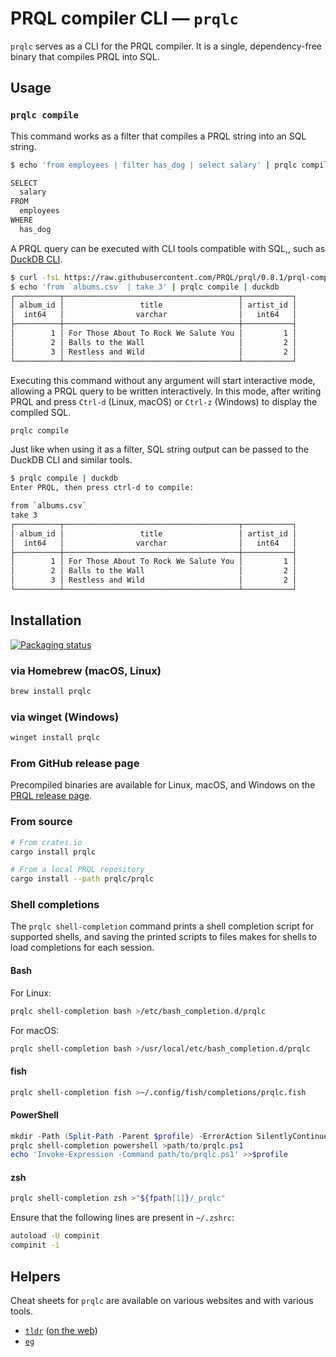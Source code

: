 # PRQL compiler CLI — `prqlc`

`prqlc` serves as a CLI for the PRQL compiler. It is a single, dependency-free
binary that compiles PRQL into SQL.

## Usage

### `prqlc compile`

This command works as a filter that compiles a PRQL string into an SQL string.

```sh
$ echo 'from employees | filter has_dog | select salary' | prqlc compile

SELECT
  salary
FROM
  employees
WHERE
  has_dog
```

A PRQL query can be executed with CLI tools compatible with SQL,, such as
[DuckDB CLI](https://duckdb.org/docs/api/cli.html).

```sh
$ curl -fsL https://raw.githubusercontent.com/PRQL/prql/0.8.1/prql-compiler/tests/integration/data/chinook/albums.csv -o albums.csv
$ echo 'from `albums.csv` | take 3' | prqlc compile | duckdb
┌──────────┬───────────────────────────────────────┬───────────┐
│ album_id │                 title                 │ artist_id │
│  int64   │                varchar                │   int64   │
├──────────┼───────────────────────────────────────┼───────────┤
│        1 │ For Those About To Rock We Salute You │         1 │
│        2 │ Balls to the Wall                     │         2 │
│        3 │ Restless and Wild                     │         2 │
└──────────┴───────────────────────────────────────┴───────────┘
```

Executing this command without any argument will start interactive mode,
allowing a PRQL query to be written interactively. In this mode, after writing
PRQL and press `Ctrl-d` (Linux, macOS) or `Ctrl-z` (Windows) to display the
compiled SQL.

```sh
prqlc compile
```

Just like when using it as a filter, SQL string output can be passed to the
DuckDB CLI and similar tools.

```sh
$ prqlc compile | duckdb
Enter PRQL, then press ctrl-d to compile:

from `albums.csv`
take 3
┌──────────┬───────────────────────────────────────┬───────────┐
│ album_id │                 title                 │ artist_id │
│  int64   │                varchar                │   int64   │
├──────────┼───────────────────────────────────────┼───────────┤
│        1 │ For Those About To Rock We Salute You │         1 │
│        2 │ Balls to the Wall                     │         2 │
│        3 │ Restless and Wild                     │         2 │
└──────────┴───────────────────────────────────────┴───────────┘
```

## Installation

[![Packaging status](https://repology.org/badge/vertical-allrepos/prqlc.svg)](https://repology.org/project/prqlc/versions)

### via Homebrew (macOS, Linux)

```sh
brew install prqlc
```

### via winget (Windows)

```sh
winget install prqlc
```

### From GitHub release page

Precompiled binaries are available for Linux, macOS, and Windows on the
[PRQL release page](https://github.com/PRQL/prql/releases).

### From source

```sh
# From crates.io
cargo install prqlc
```

```sh
# From a local PRQL repository
cargo install --path prqlc/prqlc
```

### Shell completions

The `prqlc shell-completion` command prints a shell completion script for
supported shells, and saving the printed scripts to files makes for shells to
load completions for each session.

#### Bash

For Linux:

```sh
prqlc shell-completion bash >/etc/bash_completion.d/prqlc
```

For macOS:

```sh
prqlc shell-completion bash >/usr/local/etc/bash_completion.d/prqlc
```

#### fish

```sh
prqlc shell-completion fish >~/.config/fish/completions/prqlc.fish
```

#### PowerShell

```powershell
mkdir -Path (Split-Path -Parent $profile) -ErrorAction SilentlyContinue
prqlc shell-completion powershell >path/to/prqlc.ps1
echo 'Invoke-Expression -Command path/to/prqlc.ps1' >>$profile
```

#### zsh

```sh
prqlc shell-completion zsh >"${fpath[1]}/_prqlc"
```

Ensure that the following lines are present in `~/.zshrc`:

```sh
autoload -U compinit
compinit -i
```

## Helpers

Cheat sheets for `prqlc` are available on various websites and with various
tools.

- [`tldr`](https://tldr.sh/)
  ([on the web](https://tldr.inbrowser.app/pages/common/prqlc))
- [`eg`](https://github.com/srsudar/eg)

<!-- Issues: #2034 cheat/cheatsheets, #2041 devhints.io -->
